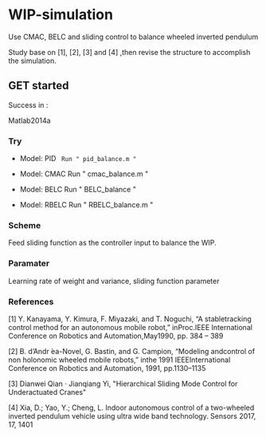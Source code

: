 # WIP-simulation
Use CMAC, BELC and sliding control to balance wheeled inverted pendulum

Study base on [1], [2], [3] and [4] ,then revise the structure to accomplish the simulation.

## GET started

Success in :

Matlab2014a

### Try

* Model: PID
 ``` Run " pid_balance.m "```

* Model: CMAC
 Run " cmac_balance.m "

* Model: BELC
 Run " BELC_balance "

* Model: RBELC
 Run " RBELC_balance.m "

### Scheme 

Feed sliding function as the controller input to balance the WIP.  

### Paramater

Learning rate of weight and variance, sliding function parameter

### References

[1] Y.  Kanayama,  Y.  Kimura,  F.  Miyazaki,  and  T.  Noguchi,  “A  stabletracking control method for an autonomous mobile robot,” inProc.IEEE International Conference on Robotics and Automation,May1990, pp. 384 – 389

[2] B. d’Andr ́ea-Novel, G. Bastin, and G. Campion, “Modeling andcontrol of non holonomic wheeled mobile robots,” inthe 1991 IEEEInternational Conference on Robotics and Automation, 1991, pp.1130–1135

[3] Dianwei Qian · Jianqiang Yi, "Hierarchical Sliding Mode Control for Underactuated Cranes"

[4] Xia, D.; Yao, Y.; Cheng, L. Indoor autonomous control of a two-wheeled inverted pendulum vehicle using ultra wide band technology. Sensors 2017, 17, 1401


